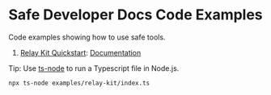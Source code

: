# Safe Developer Docs Code Examples

Code examples showing how to use safe tools.

1. [Relay Kit Quickstart](/examples/relay-kit/index.ts): [Documentation](../learn/safe-core/safe-core-account-abstraction-sdk/relay-kit.md)

Tip: Use [ts-node](https://github.com/TypeStrong/ts-node) to run a Typescript file in Node.js.

```bash
npx ts-node examples/relay-kit/index.ts
```
